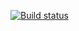 [![Build status](https://ci.appveyor.com/api/projects/status/fyr50ugju7lkil2y?svg=true)](https://ci.appveyor.com/project/viktoria-sap/selenide)